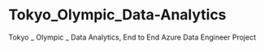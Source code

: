 # Tokyo_Olympic_Data-Analytics
Tokyo _ Olympic _ Data Analytics, End to End Azure Data Engineer Project
